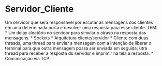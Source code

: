 # Servidor_Cliente
Um servidor que será responsável por escutar as mensagens dos clientes em uma determinada porta e devolver uma resposta para esse cliente.
TEM:
	* Um delay aleatório no servidor para simular o atraso na resposta das mensagens.
	* Sockets
	* Arquitetura cliente/servidor
	* Cliente com duas threads, uma thread para enviar a mensagem com a intenção de liberar o terminal para que outra mensagem possa ser enviada em seguida;
	utra thread para receber a resposta do servidor e imprimir na tela a resposta.
	* Comunicação via TCP
